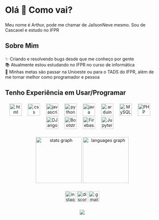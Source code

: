 <h1 align="left">Olá 👋 Como vai?</h1>

###

<p align="left">Meu nome é Arthur, pode me chamar de JailsonNeve mesmo. Sou de Cascavel e estudo no IFPR</p>

###

<h2 align="left">Sobre Mim</h2>

###

<p align="left">✨ Criando e resolvendo bugs desde que me conheço por gente <br>📚 Atualmente estou estudando no IFPR no curso de informática <br>🎯 Minhas metas são passar na Unioeste ou para o TADS do IFPR, além de me tornar melhor como programador e pessoa <br></p>

###

<h2 align="left">Tenho Experiência em Usar/Programar</h2>

###

<div align="center">
  <img src="https://img.icons8.com/?size=100&id=20909&format=png&color=000000" height="40" alt="html logo" title="HTML"/>
  <img width="12" />
  <img src="https://img.icons8.com/?size=100&id=21278&format=png&color=000000" height="40" alt="css logo" title="CSS"/>
  <img width="12" />
  <img src="https://cdn.jsdelivr.net/gh/devicons/devicon/icons/javascript/javascript-original.svg" height="40" alt="javascript logo" title="JavaScript"/>
  <img width="12" />
  <img src="https://img.icons8.com/?size=100&id=lXPUSRCongH1&format=png&color=000000" height="40" alt="python logo" title="Python"/>
  <img width="12" />
  <img src="https://img.icons8.com/?size=100&id=5OD485koNIrb&format=png&color=000000" height="40" alt="java logo" title="Java"/>
  <img width="12" />
  <img src="https://img.icons8.com/?size=100&id=Of4lZV2lwBQI&format=png&color=000000" height="40" alt="arduino logo" title="Arduino"/>
  <img width="12" />
  <img src="https://img.icons8.com/?size=100&id=UFXRpPFebwa2&format=png&color=000000" height="40" alt="MySQL logo" title="MySQL"/>
  <img width="12" />
  <img src="https://img.icons8.com/?size=100&id=fAMVO_fuoOuC&format=png&color=000000" height="40" alt="PHP logo" title="PHP"/>
  <img width="12" />
  <img src="https://img.icons8.com/?size=100&id=baihjTL3IBX9&format=png&color=000000" height="40" alt="DJango logo" title="Django"/>
  <img width="12" />
  <img src="https://img.icons8.com/?size=100&id=EzPCiQUqWWEa&format=png&color=000000" height="40" alt="Bootstrap logo" title="Bootstrap"/>
  <img width="12" />
  <img src="https://img.icons8.com/?size=100&id=9AHxUOg7E9q2&format=png&color=000000" height="40" alt="Firebase logo" title="Firebase"/>
  <img width="12" />
  <img src="https://img.icons8.com/?size=100&id=1Jl2zpR0qXAw&format=png&color=000000" height="40" alt="JupyterNotebook logo" title="JupyterNotebook"/>
  <img width="12" />
</div>

###

<div align="center">
  <img src="https://github-readme-stats.vercel.app/api?username=jailsonneve&hide_title=false&hide_rank=false&show_icons=true&include_all_commits=true&count_private=true&disable_animations=false&theme=dracula&locale=en&hide_border=false" height="150" alt="stats graph"  />
  <img src="https://github-readme-stats.vercel.app/api/top-langs?username=jailsonneve&locale=en&hide_title=false&layout=compact&card_width=320&langs_count=5&theme=dracula&hide_border=false" height="150" alt="languages graph"  />
</div>

###

<div align="center">
  <img src="https://img.shields.io/static/v1?message=Instagram&logo=instagram&label=&color=E4405F&logoColor=white&labelColor=&style=for-the-badge" height="35" alt="instagram logo"  />
  <img src="https://img.shields.io/static/v1?message=Discord&logo=discord&label=&color=7289DA&logoColor=white&labelColor=&style=for-the-badge" height="35" alt="discord logo"  />
  <img src="https://img.shields.io/static/v1?message=Gmail&logo=gmail&label=&color=D14836&logoColor=white&labelColor=&style=for-the-badge" height="35" alt="gmail logo"  />
</div>


###

<div align="center">
  <img src="https://profile-counter.glitch.me/jailsonneve/count.svg?"  />
</div>

###
